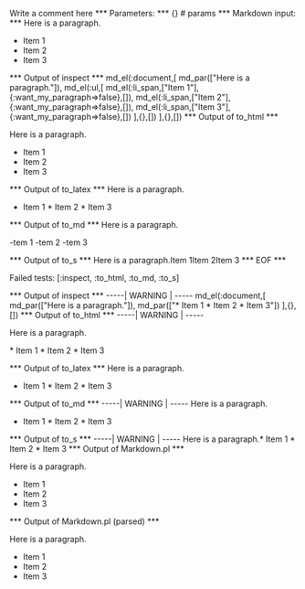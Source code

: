 Write a comment here
*** Parameters: ***
{} # params 
*** Markdown input: ***
Here is a paragraph.


   * Item 1
   * Item 2
   * Item 3

*** Output of inspect ***
md_el(:document,[
	md_par(["Here is a paragraph."]),
	md_el(:ul,[
		md_el(:li_span,["Item 1"],{:want_my_paragraph=>false},[]),
		md_el(:li_span,["Item 2"],{:want_my_paragraph=>false},[]),
		md_el(:li_span,["Item 3"],{:want_my_paragraph=>false},[])
	],{},[])
],{},[])
*** Output of to_html ***

<p>Here is a paragraph.</p>

<ul>
<li>Item 1</li>

<li>Item 2</li>

<li>Item 3</li>
</ul>

*** Output of to_latex ***
Here is a paragraph.

* Item 1 * Item 2 * Item 3


*** Output of to_md ***
Here is a paragraph.

-tem 1
-tem 2
-tem 3


*** Output of to_s ***
Here is a paragraph.Item 1Item 2Item 3
*** EOF ***




Failed tests:   [:inspect, :to_html, :to_md, :to_s] 

*** Output of inspect ***
-----| WARNING | -----
md_el(:document,[
	md_par(["Here is a paragraph."]),
	md_par(["* Item 1 * Item 2 * Item 3"])
],{},[])
*** Output of to_html ***
-----| WARNING | -----

<p>Here is a paragraph.</p>

<p>* Item 1 * Item 2 * Item 3</p>

*** Output of to_latex ***
Here is a paragraph.

* Item 1 * Item 2 * Item 3


*** Output of to_md ***
-----| WARNING | -----
Here is a paragraph.

* Item 1 * Item 2 * Item 3


*** Output of to_s ***
-----| WARNING | -----
Here is a paragraph.* Item 1 * Item 2 * Item 3
*** Output of Markdown.pl ***
<p>Here is a paragraph.</p>

<ul>
<li>Item 1</li>
<li>Item 2</li>
<li>Item 3</li>
</ul>

*** Output of Markdown.pl (parsed) ***
<p>Here is a paragraph.</p
   ><ul>
<li>Item 1</li
     >
<li>Item 2</li
     >
<li>Item 3</li
     >
</ul
 >